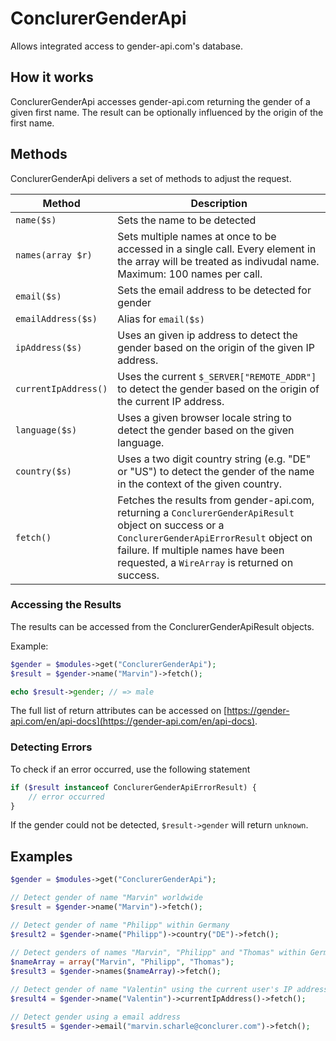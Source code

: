 # ConclurerGenderApi

Allows integrated access to gender-api.com's database.

## How it works

ConclurerGenderApi accesses gender-api.com returning the gender of a given first name. The result can be optionally influenced by the origin of the first name.

## Methods

ConclurerGenderApi delivers a set of methods to adjust the request.


| Method | Description |
| -- | -- |
| `name($s)` | Sets the name to be detected |
| `names(array $r)` | Sets multiple names at once to be accessed in a single call. Every element in the array will be treated as indivudal name. Maximum: 100 names per call. |
| `email($s)` | Sets the email address to be detected for gender| 
| `emailAddress($s)` | Alias for `email($s)` |
| `ipAddress($s)` | Uses an given ip address to detect the gender based on the origin of the given IP address. |
| `currentIpAddress()` | Uses the current `$_SERVER["REMOTE_ADDR"]` to detect the gender based on the origin of the current IP address. |
| `language($s)` | Uses a given browser locale string to detect the gender based on the given language. |
| `country($s)` | Uses a two digit country string (e.g. "DE" or "US") to detect the gender of the name in the context of the given country. |
| `fetch()` | Fetches the results from gender-api.com, returning a `ConclurerGenderApiResult` object on success or a `ConclurerGenderApiErrorResult` object on failure. If multiple names have been requested, a `WireArray` is returned on success. |


### Accessing the Results

The results can be accessed from the ConclurerGenderApiResult objects.

Example:

```php
$gender = $modules->get("ConclurerGenderApi");
$result = $gender->name("Marvin")->fetch();

echo $result->gender; // => male
```

The full list of return attributes can be accessed on [https://gender-api.com/en/api-docs](https://gender-api.com/en/api-docs).

### Detecting Errors

To check if an error occurred, use the following statement

```php
if ($result instanceof ConclurerGenderApiErrorResult) {
	// error occurred
}
```

If the gender could not be detected, `$result->gender` will return `unknown`.

## Examples

```php
$gender = $modules->get("ConclurerGenderApi");

// Detect gender of name "Marvin" worldwide
$result = $gender->name("Marvin")->fetch();

// Detect gender of name "Philipp" within Germany
$result2 = $gender->name("Philipp")->country("DE")->fetch();
 
// Detect genders of names "Marvin", "Philipp" and "Thomas" within Germany
$nameArray = array("Marvin", "Philipp", "Thomas");
$result3 = $gender->names($nameArray)->fetch();

// Detect gender of name "Valentin" using the current user's IP address
$result4 = $gender->name("Valentin")->currentIpAddress()->fetch();

// Detect gender using a email address
$result5 = $gender->email("marvin.scharle@conclurer.com")->fetch();
```